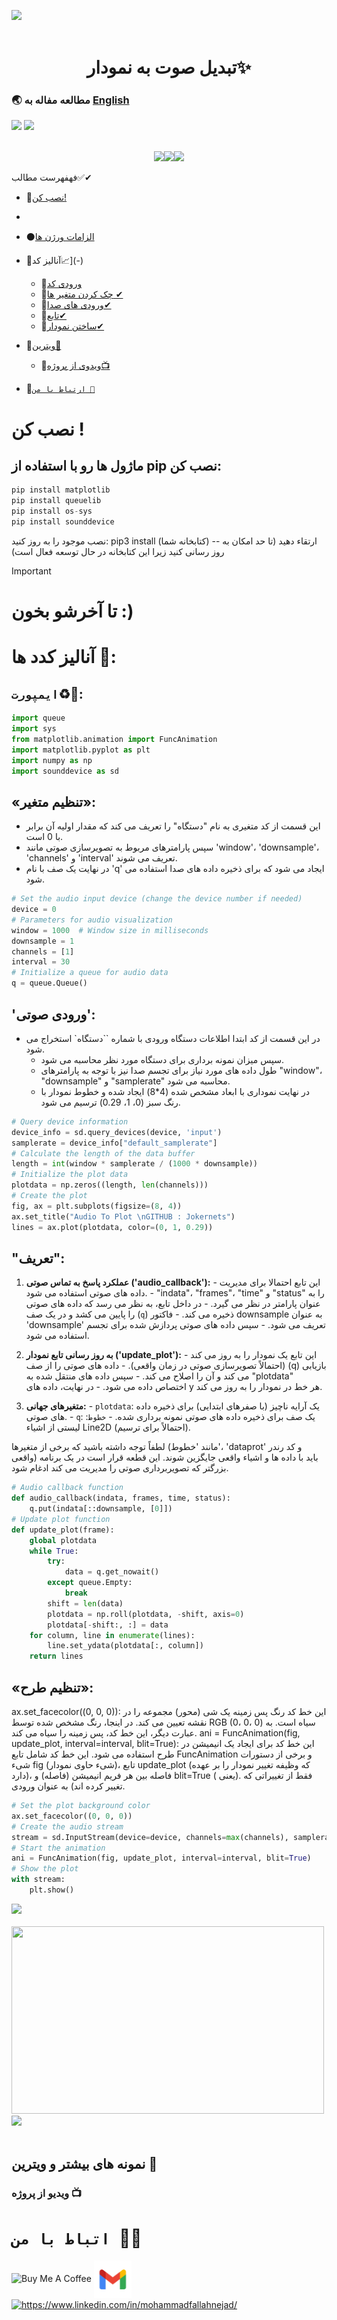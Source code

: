 <img src="https://user-images.githubusercontent.com/73097560/115834477-dbab4500-a447-11eb-908a-139a6edaec5c.gif"><br><br>
<h1 align="center">تبدیل صوت به نمودار✨</h1>

### 🌏 مطالعه مفاله به [English](https://github.com/jokernets/audiotoplot/blob/main/README.md)

<img src="https://github.com/jokernets/audiotoplot/blob/main/pic.png">
<img src="https://user-images.githubusercontent.com/73097560/115834477-dbab4500-a447-11eb-908a-139a6edaec5c.gif"><br><br>
<p align="center">
<img src="https://img.shields.io/badge/language-python-blue?style"/><img src="https://img.shields.io/github/stars/jokernets/audiotoplot"/><img src="https://img.shields.io/github/forks/jokernets/audiotoplot"/>
</p>

   



فهفهرست مطالب✅✔


<!--ts-->
* 🔸[نصب کن!]()
* 
* ⚫[الزامات ورژن ها](https://github.com/imfallah/audiotoplot/blob/main/requriments.md)

* 🔸آنالیز کد📈](-)
  * 💫[ورودی کد]()
  * 💫[چک کردن متغیر ها ✔]()
  * 💫[ورودی های صدا✔]()
  * 💫[تابع✔]()
  * 💫[ساختن نمودار✔]()
  
* 🔸[ویترین💯]()
  * 🥇[ویدوی از پروژه📺]()
    
* 🎁[`ارتباط با من 🎃`]()
<!--te-->













# نصب کن !

## ماژول ها رو با استفاده از pip نصب کن:

```python
pip install matplotlib
pip install queuelib
pip install os-sys
pip install sounddevice
```

نصب موجود را به روز کنید: pip3 install (کتابخانه شما) -- ارتقاء دهید (تا حد امکان به روز رسانی کنید زیرا این کتابخانه در حال توسعه فعال است)

> [!IMPORTANT]
> # تا آخرشو بخون :)



# آنالیز کدد ها 🎃:



## `ایمپورت`♻🔰:

```python
import queue
import sys
from matplotlib.animation import FuncAnimation
import matplotlib.pyplot as plt
import numpy as np
import sounddevice as sd

```
## «تنظیم متغیر»:
- این قسمت از کد متغیری به نام "دستگاه" را تعریف می کند که مقدار اولیه آن برابر با 0 است.
- سپس پارامترهای مربوط به تصویرسازی صوتی مانند 'window'، 'downsample'، 'channels' و 'interval' تعریف می شوند.
- در نهایت یک صف با نام 'q' ایجاد می شود که برای ذخیره داده های صدا استفاده می شود.
```python
# Set the audio input device (change the device number if needed)
device = 0
# Parameters for audio visualization
window = 1000  # Window size in milliseconds
downsample = 1
channels = [1]
interval = 30
# Initialize a queue for audio data
q = queue.Queue()
```
## 'ورودی صوتی':
- در این قسمت از کد ابتدا اطلاعات دستگاه ورودی با شماره ``دستگاه` استخراج می شود.
     - سپس میزان نمونه برداری برای دستگاه مورد نظر محاسبه می شود.
     - طول داده های مورد نیاز برای تجسم صدا نیز با توجه به پارامترهای "window"، "downsample" و "samplerate" محاسبه می شود.
     - در نهایت نموداری با ابعاد مشخص شده (4*8) ایجاد شده و خطوط نمودار با رنگ سبز (0، 1، 0.29) ترسیم می شود.
```python
# Query device information
device_info = sd.query_devices(device, 'input')
samplerate = device_info["default_samplerate"]
# Calculate the length of the data buffer
length = int(window * samplerate / (1000 * downsample))
# Initialize the plot data
plotdata = np.zeros((length, len(channels)))
# Create the plot
fig, ax = plt.subplots(figsize=(8, 4))
ax.set_title("Audio To Plot \nGITHUB : Jokernets")
lines = ax.plot(plotdata, color=(0, 1, 0.29))
```
## "تعریف":
1. **عملکرد پاسخ به تماس صوتی ('audio_callback'):**
       - این تابع احتمالا برای مدیریت داده های صوتی استفاده می شود.
       - "indata"، "frames"، "time" و "status" را به عنوان پارامتر در نظر می گیرد.
       - در داخل تابع، به نظر می رسد که داده های صوتی را پایین می کشد و در یک صف (`q`) ذخیره می کند.
       - فاکتور downsample به عنوان 'downsample' تعریف می شود.
       - سپس داده های صوتی پردازش شده برای تجسم استفاده می شود.

2. **به روز رسانی تابع نمودار ('update_plot'):**
       - این تابع یک نمودار را به روز می کند (احتمالاً تصویرسازی صوتی در زمان واقعی).
       - داده های صوتی را از صف (q) بازیابی می کند و آن را اصلاح می کند.
       - سپس داده های منتقل شده به "plotdata" اختصاص داده می شود.
       - در نهایت، داده های y هر خط در نمودار را به روز می کند.

3. **متغیرهای جهانی:**
       - `plotdata`: یک آرایه ناچیز (با صفرهای ابتدایی) برای ذخیره داده های صوتی.
       - `q`: یک صف برای ذخیره داده های صوتی نمونه برداری شده.
       - `خطوط`: لیستی از اشیاء Line2D (احتمالاً برای ترسیم).

لطفاً توجه داشته باشید که برخی از متغیرها (مانند 'خطوط'، 'dataprot' و کد رندر واقعی) باید با داده ها و اشیاء واقعی جایگزین شوند. این قطعه قرار است در یک برنامه بزرگتر که تصویربرداری صوتی را مدیریت می کند ادغام شود.
```python
# Audio callback function
def audio_callback(indata, frames, time, status):
    q.put(indata[::downsample, [0]])
# Update plot function
def update_plot(frame):
    global plotdata
    while True:
        try:
            data = q.get_nowait()
        except queue.Empty:
            break
        shift = len(data)
        plotdata = np.roll(plotdata, -shift, axis=0)
        plotdata[-shift:, :] = data
    for column, line in enumerate(lines):
        line.set_ydata(plotdata[:, column])
    return lines
```
## «تنظیم طرح»:
ax.set_facecolor((0, 0, 0)): این خط کد رنگ پس زمینه یک شی (محور) مجموعه را در نقشه تعیین می کند. در اینجا، رنگ مشخص شده توسط RGB (0، 0، 0) سیاه است. به عبارت دیگر، این خط کد، پس زمینه را سیاه می کند.
ani = FuncAnimation(fig, update_plot, interval=interval, blit=True): این خط کد برای ایجاد یک انیمیشن در طرح استفاده می شود. این خط کد شامل تابع FuncAnimation و برخی از دستورات شیء fig (شیء حاوی نمودار)، تابع update_plot (که وظیفه تغییر نمودار را بر عهده دارد)، فاصله بین هر فریم انیمیشن (فاصله) و blit=True ( یعنی). فقط از تغییراتی که تغییر کرده اند) به عنوان ورودی.
```python
# Set the plot background color
ax.set_facecolor((0, 0, 0))
# Create the audio stream
stream = sd.InputStream(device=device, channels=max(channels), samplerate=samplerate, callback=audio_callback)
# Start the animation
ani = FuncAnimation(fig, update_plot, interval=interval, blit=True)
# Show the plot
with stream:
    plt.show()
```
<img src="https://user-images.githubusercontent.com/73097560/115834477-dbab4500-a447-11eb-908a-139a6edaec5c.gif"><br><br><img src="https://github.com/jokernets/audiotoplot/blob/main/Figure%201%202024-04-23%2020_33_05.png" width="500" height="300"><img src="https://user-images.githubusercontent.com/73097560/115834477-dbab4500-a447-11eb-908a-139a6edaec5c.gif"><br><br>



## نمونه های بیشتر و ویترین 👑

### ویدیو از پروژه 📺


# `اتباط با من `🎈🎃

<a herf="https://www.buymeacoffee.com/jokernets"><img src="https://cdn.buymeacoffee.com/buttons/v2/arial-yellow.png" alt="Buy Me A Coffee" width="180px">
<a href="mailto:joker.until33@gmail.com"><img align="center" width="60px" src="https://github.com/edent/SuperTinyIcons/raw/master/images/svg/gmail.svg" style="max-width: 100%;"></a><a href="https://www.linkedin.com/" target="blank"><img align="center" src="https://raw.githubusercontent.com/rahuldkjain/github-profile-readme-generator/master/src/images/icons/Social/linked-in-alt.svg" alt="https://www.linkedin.com/in/mohammadfallahnejad/" height="40" width="60" /></a>
































































   

